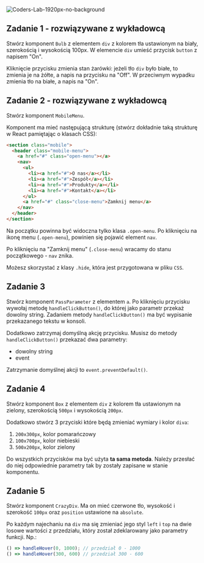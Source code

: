 ![Coders-Lab-1920px-no-background](https://user-images.githubusercontent.com/30623667/104709394-2cabee80-571f-11eb-9518-ea6a794e558e.png)


## Zadanie 1 - rozwiązywane z wykładowcą

Stwórz komponent `Bulb` z elementem `div` z kolorem tła ustawionym na biały, szerokością i wysokością 100px. W elemencie `div` umieść przycisk `button` z napisem "On".

Kliknięcie przycisku zmienia stan żarówki: jeżeli tło `div` było białe, to zmienia je na żółte, a napis na przycisku na "Off". W przeciwnym wypadku zmienia tło na białe, a napis na "On".



## Zadanie 2 - rozwiązywane z wykładowcą

Stwórz komponent `MobileMenu`.

Komponent ma mieć następującą strukturę (stwórz dokładnie taką strukturę w React pamiętając o klasach CSS):

```html
<section class="mobile">
  <header class="mobile-menu">
    <a href="#" class="open-menu"></a>
    <nav>
      <ul>
        <li><a href="#">O nas</a></li>
        <li><a href="#">Zespół</a></li>
        <li><a href="#">Produkty</a></li>
        <li><a href="#">Kontakt</a></li>
      </ul>
      <a href="#" class="close-menu">Zamknij menu</a>
    </nav>
  </header>
</section>
```

Na początku powinna być widoczna tylko klasa `.open-menu`. Po kliknięciu na ikonę menu (`.open-menu`), powinien się pojawić element `nav`.

Po kliknięciu na "Zamknij menu" (`.close-menu`) wracamy do stanu początkowego - `nav` znika.

Możesz skorzystać z klasy `.hide`, która jest przygotowana w pliku `CSS`.



## Zadanie 3

Stwórz komponent `PassParameter` z elementem `a`. Po kliknięciu przycisku wywołaj metodę `handleClickButton()`, do której jako parametr przekaż dowolny string. Zadaniem metody `handleClickButton()` ma być wypisanie przekazanego tekstu w konsoli.

Dodatkowo zatrzymaj domyślną akcję przycisku. Musisz do metody `handleClickButton()` przekazać dwa parametry:

- dowolny string
- event

Zatrzymanie domyślnej akcji to `event.preventDefault()`.



## Zadanie 4

Stwórz komponent `Box` z elementem `div` z kolorem tła ustawionym na zielony, szerokością `500px` i wysokością `200px`.

Dodatkowo stwórz 3 przyciski które będą zmieniać wymiary i kolor `diva`:

1. `200x300px`, kolor pomarańczowy
2. `100x700px`, kolor niebieski
3. `500x200px`, kolor zielony

Do wszystkich przycisków ma być użyta **ta sama metoda**. Należy przesłać do niej odpowiednie parametry tak by zostały zapisane w stanie komponentu.



## Zadanie 5

Stwórz komponent `CrazyDiv`. Ma on mieć czerwone tło, wysokość i szerokość `100px` oraz `position` ustawione na `absolute`.

Po każdym najechaniu na `div` ma się zmieniać jego styl `left` i `top` na dwie losowe wartości z przedziału, który został zdeklarowany jako parametry funkcji. Np.:

```js
() => handleHover(0, 1000); // przedział 0 - 1000
() => handleHover(300, 600) // przedział 300 - 600
```
